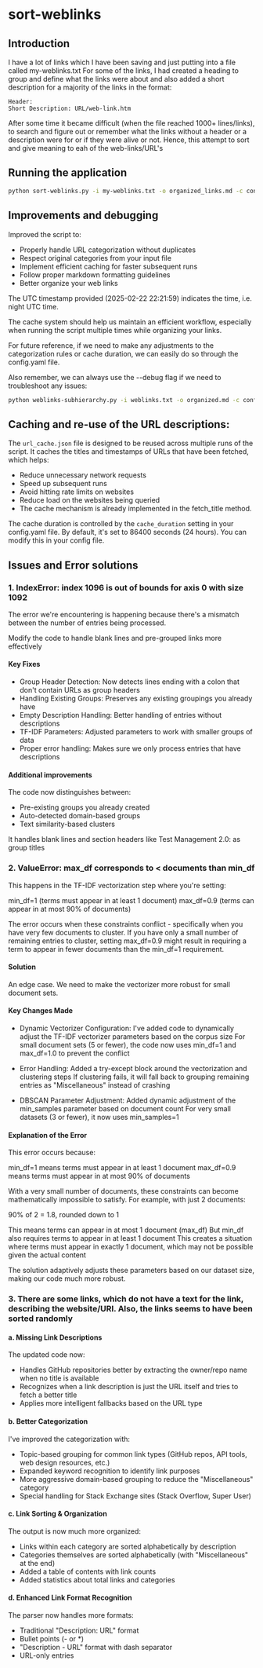 # sort-weblinks

## Introduction

I have a lot of links which I have been saving and just putting into a file called my-weblinks.txt
For some of the links, I had created a heading to group and define what the links were about and also added a short description for a majority of the links in the format:

```text
Header:
Short Description: URL/web-link.htm
```

After some time it became difficult (when the file reached 1000+ lines/links), to search and figure out or remember what the links without a header or a description were for or if they were alive or not.
Hence, this attempt to sort and give meaning to eah of the web-links/URL's

## Running the application

```sh
python sort-weblinks.py -i my-weblinks.txt -o organized_links.md -c config.yaml
```

## Improvements and debugging

Improved the script to:

- Properly handle URL categorization without duplicates
- Respect original categories from your input file
- Implement efficient caching for faster subsequent runs
- Follow proper markdown formatting guidelines
- Better organize your web links

The UTC timestamp provided (2025-02-22 22:21:59) indicates the time, i.e. night UTC time.

The cache system should help us maintain an efficient workflow, especially when running the script multiple times while organizing your links.

For future reference, if we need to make any adjustments to the categorization rules or cache duration, we can easily do so through the config.yaml file.

Also remember, we can always use the --debug flag if we need to troubleshoot any issues:

```sh
python weblinks-subhierarchy.py -i weblinks.txt -o organized.md -c config.yaml --debug
```

## Caching and re-use of the URL descriptions:

The `url_cache.json` file is designed to be reused across multiple runs of the script. It caches the titles and timestamps of URLs that have been fetched, which helps:

- Reduce unnecessary network requests
- Speed up subsequent runs
- Avoid hitting rate limits on websites
- Reduce load on the websites being queried
- The cache mechanism is already implemented in the fetch_title method.

The cache duration is controlled by the `cache_duration` setting in your config.yaml file. By default, it's set to 86400 seconds (24 hours). You can modify this in your config file.

## Issues and Error solutions

### 1. IndexError: index 1096 is out of bounds for axis 0 with size 1092

The error we're encountering is happening because there's a mismatch between the number of entries being processed.

Modify the code to handle blank lines and pre-grouped links more effectively

#### Key Fixes

- Group Header Detection: Now detects lines ending with a colon that don't contain URLs as group headers
- Handling Existing Groups: Preserves any existing groupings you already have
- Empty Description Handling: Better handling of entries without descriptions
- TF-IDF Parameters: Adjusted parameters to work with smaller groups of data
- Proper error handling: Makes sure we only process entries that have descriptions

#### Additional improvements

The code now distinguishes between:

- Pre-existing groups you already created
- Auto-detected domain-based groups
- Text similarity-based clusters

It handles blank lines and section headers like Test Management 2.0: as group titles

### 2. ValueError: max_df corresponds to < documents than min_df

This happens in the TF-IDF vectorization step where you're setting:

min_df=1 (terms must appear in at least 1 document)
max_df=0.9 (terms can appear in at most 90% of documents)

The error occurs when these constraints conflict - specifically when you have very few documents to cluster. If you have only a small number of remaining entries to cluster, setting max_df=0.9 might result in requiring a term to appear in fewer documents than the min_df=1 requirement.

#### Solution

An edge case. We need to make the vectorizer more robust for small document sets.

#### Key Changes Made

- Dynamic Vectorizer Configuration:
I've added code to dynamically adjust the TF-IDF vectorizer parameters based on the corpus size
For small document sets (5 or fewer), the code now uses min_df=1 and max_df=1.0 to prevent the conflict

- Error Handling:
Added a try-except block around the vectorization and clustering steps
If clustering fails, it will fall back to grouping remaining entries as "Miscellaneous" instead of crashing

- DBSCAN Parameter Adjustment:
Added dynamic adjustment of the min_samples parameter based on document count
For very small datasets (3 or fewer), it now uses min_samples=1

#### Explanation of the Error

This error occurs because:

min_df=1 means terms must appear in at least 1 document
max_df=0.9 means terms must appear in at most 90% of documents

With a very small number of documents, these constraints can become mathematically impossible to satisfy. For example, with just 2 documents:

90% of 2 = 1.8, rounded down to 1

This means terms can appear in at most 1 document (max_df)
But min_df also requires terms to appear in at least 1 document
This creates a situation where terms must appear in exactly 1 document, which may not be possible given the actual content

The solution adaptively adjusts these parameters based on our dataset size, making our code much more robust.

### 3. There are some links, which do not have a text for the link, describing the website/URI. Also, the links seems to have been sorted randomly

#### a. Missing Link Descriptions

The updated code now:

- Handles GitHub repositories better by extracting the owner/repo name when no title is available
- Recognizes when a link description is just the URL itself and tries to fetch a better title
- Applies more intelligent fallbacks based on the URL type

#### b. Better Categorization

I've improved the categorization with:

- Topic-based grouping for common link types (GitHub repos, API tools, web design resources, etc.)
- Expanded keyword recognition to identify link purposes
- More aggressive domain-based grouping to reduce the "Miscellaneous" category
- Special handling for Stack Exchange sites (Stack Overflow, Super User)

#### c. Link Sorting & Organization

The output is now much more organized:

- Links within each category are sorted alphabetically by description
- Categories themselves are sorted alphabetically (with "Miscellaneous" at the end)
- Added a table of contents with link counts
- Added statistics about total links and categories

#### d. Enhanced Link Format Recognition

The parser now handles more formats:

- Traditional "Description: URL" format
- Bullet points (- or *)
- "Description - URL" format with dash separator
- URL-only entries
